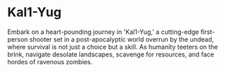 # Kal1-Yug
Embark on a heart-pounding journey in 'Kal1-Yug,' a cutting-edge first-person shooter set in a post-apocalyptic world overrun by the undead, where survival is not just a choice but a skill. As humanity teeters on the brink, navigate desolate landscapes, scavenge for resources, and face hordes of ravenous zombies. 
